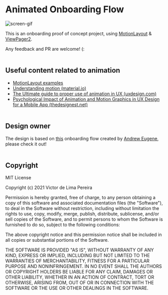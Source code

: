 # Animated Onboarding Flow

![screen-gif](./onboarding-gif.gif)

This is an onboarding proof of concept project, using [MotionLayout](https://developer.android.com/reference/androidx/constraintlayout/motion/widget/MotionLayout) & [ViewPager2](https://developer.android.com/training/animation/screen-slide-2).<br>

Any feedback and PR are welcome! (:<br><br> 


## Useful content related to animation

- [MotionLayout examples](https://developer.android.com/training/constraint-layout/motionlayout/examples)
- [Understanding motion (material.io)](https://material.io/design/motion/understanding-motion.html)
- [The Ultimate guide to proper use of animation in UX (uxdesign.com)](https://uxdesign.cc/the-ultimate-guide-to-proper-use-of-animation-in-ux-10bd98614fa9)
- [Psychological Impact of Animation and Motion Graphics in UX Design for a Mobile App (thedesignest.net)](https://thedesignest.net/animation-motion-ux-design-mobile-app/)<br><br>


## Design owner

The design is based on [this](https://www.instagram.com/p/B7DzxyzAI_N/) onboarding flow created by [Andrew Eugene](https://www.instagram.com/andrew.eugene/), please check it out!<br><br>


## Copyright

MIT License

Copyright (c) 2021 Victor de Lima Pereira

Permission is hereby granted, free of charge, to any person obtaining a copy
of this software and associated documentation files (the "Software"), to deal
in the Software without restriction, including without limitation the rights
to use, copy, modify, merge, publish, distribute, sublicense, and/or sell
copies of the Software, and to permit persons to whom the Software is
furnished to do so, subject to the following conditions:

The above copyright notice and this permission notice shall be included in all
copies or substantial portions of the Software.

THE SOFTWARE IS PROVIDED "AS IS", WITHOUT WARRANTY OF ANY KIND, EXPRESS OR
IMPLIED, INCLUDING BUT NOT LIMITED TO THE WARRANTIES OF MERCHANTABILITY,
FITNESS FOR A PARTICULAR PURPOSE AND NONINFRINGEMENT. IN NO EVENT SHALL THE
AUTHORS OR COPYRIGHT HOLDERS BE LIABLE FOR ANY CLAIM, DAMAGES OR OTHER
LIABILITY, WHETHER IN AN ACTION OF CONTRACT, TORT OR OTHERWISE, ARISING FROM,
OUT OF OR IN CONNECTION WITH THE SOFTWARE OR THE USE OR OTHER DEALINGS IN THE
SOFTWARE.
